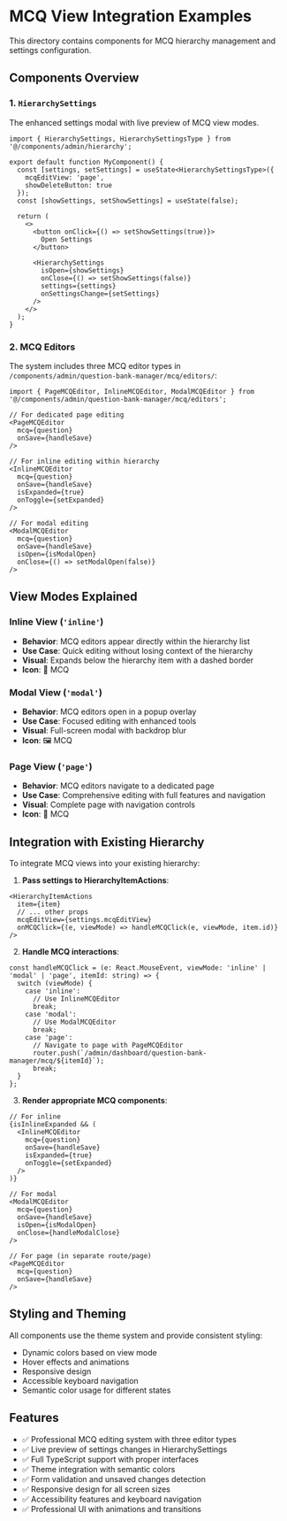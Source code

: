 # MCQ View Integration Examples

This directory contains components for MCQ hierarchy management and settings configuration.

## Components Overview

### 1. `HierarchySettings`
The enhanced settings modal with live preview of MCQ view modes.

```tsx
import { HierarchySettings, HierarchySettingsType } from '@/components/admin/hierarchy';

export default function MyComponent() {
  const [settings, setSettings] = useState<HierarchySettingsType>({
    mcqEditView: 'page',
    showDeleteButton: true
  });
  const [showSettings, setShowSettings] = useState(false);

  return (
    <>
      <button onClick={() => setShowSettings(true)}>
        Open Settings
      </button>
      
      <HierarchySettings
        isOpen={showSettings}
        onClose={() => setShowSettings(false)}
        settings={settings}
        onSettingsChange={setSettings}
      />
    </>
  );
}
```

### 2. MCQ Editors
The system includes three MCQ editor types in `/components/admin/question-bank-manager/mcq/editors/`:

```tsx
import { PageMCQEditor, InlineMCQEditor, ModalMCQEditor } from '@/components/admin/question-bank-manager/mcq/editors';

// For dedicated page editing
<PageMCQEditor 
  mcq={question}
  onSave={handleSave}
/>

// For inline editing within hierarchy
<InlineMCQEditor 
  mcq={question}
  onSave={handleSave}
  isExpanded={true}
  onToggle={setExpanded}
/>

// For modal editing
<ModalMCQEditor 
  mcq={question}
  onSave={handleSave}
  isOpen={isModalOpen}
  onClose={() => setModalOpen(false)}
/>
```

## View Modes Explained

### Inline View (`'inline'`)
- **Behavior**: MCQ editors appear directly within the hierarchy list
- **Use Case**: Quick editing without losing context of the hierarchy
- **Visual**: Expands below the hierarchy item with a dashed border
- **Icon**: 📝 MCQ

### Modal View (`'modal'`)
- **Behavior**: MCQ editors open in a popup overlay
- **Use Case**: Focused editing with enhanced tools
- **Visual**: Full-screen modal with backdrop blur
- **Icon**: 🖼️ MCQ

### Page View (`'page'`)
- **Behavior**: MCQ editors navigate to a dedicated page
- **Use Case**: Comprehensive editing with full features and navigation
- **Visual**: Complete page with navigation controls
- **Icon**: 📄 MCQ

## Integration with Existing Hierarchy

To integrate MCQ views into your existing hierarchy:

1. **Pass settings to HierarchyItemActions**:
```tsx
<HierarchyItemActions
  item={item}
  // ... other props
  mcqEditView={settings.mcqEditView}
  onMCQClick={(e, viewMode) => handleMCQClick(e, viewMode, item.id)}
/>
```

2. **Handle MCQ interactions**:
```tsx
const handleMCQClick = (e: React.MouseEvent, viewMode: 'inline' | 'modal' | 'page', itemId: string) => {
  switch (viewMode) {
    case 'inline':
      // Use InlineMCQEditor
      break;
    case 'modal':
      // Use ModalMCQEditor
      break;
    case 'page':
      // Navigate to page with PageMCQEditor
      router.push(`/admin/dashboard/question-bank-manager/mcq/${itemId}`);
      break;
  }
};
```

3. **Render appropriate MCQ components**:
```tsx
// For inline
{isInlineExpanded && (
  <InlineMCQEditor
    mcq={question}
    onSave={handleSave}
    isExpanded={true}
    onToggle={setExpanded}
  />
)}

// For modal
<ModalMCQEditor
  mcq={question}
  onSave={handleSave}
  isOpen={isModalOpen}
  onClose={handleModalClose}
/>

// For page (in separate route/page)
<PageMCQEditor
  mcq={question}
  onSave={handleSave}
/>
```

## Styling and Theming

All components use the theme system and provide consistent styling:
- Dynamic colors based on view mode
- Hover effects and animations
- Responsive design
- Accessible keyboard navigation
- Semantic color usage for different states

## Features

- ✅ Professional MCQ editing system with three editor types
- ✅ Live preview of settings changes in HierarchySettings
- ✅ Full TypeScript support with proper interfaces
- ✅ Theme integration with semantic colors
- ✅ Form validation and unsaved changes detection
- ✅ Responsive design for all screen sizes
- ✅ Accessibility features and keyboard navigation
- ✅ Professional UI with animations and transitions